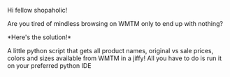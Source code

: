 <p>Hi fellow shopaholic!</p>Are you tired of mindless browsing on WMTM only to end up with nothing?

<p>*Here's the solution!*</p>
A little python script that gets all product names, original vs sale prices, colors and sizes available from 
WMTM in a jiffy! All you have to do is run it on your preferred python IDE
